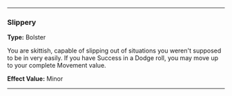 ___
### Slippery
__Type:__ Bolster

You are skittish, capable of slipping out of situations you weren't supposed to be in very easily. If you have Success in a Dodge roll, you may move up to your complete Movement value.

__Effect Value:__ Minor

___